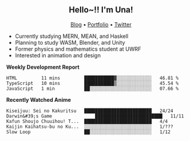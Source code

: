 <h2 align="center">
  Hello~!! I'm Una!
</h2>

<p align="center">
  <a href="https://anarchy.website/">Blog</a> &bull;
  <a href="https://una-ada.github.io/">Portfolio</a> &bull;
  <a href="https://twitter.com/unaxiii">Twitter</a>
</p>

- Currently studying MERN, MEAN, and Haskell
- Planning to study WASM, Blender, and Unity
- Former physics and mathematics student at UWRF
- Interested in animation and design

**Weekly Development Report**

<!--START_SECTION:waka-->
```text
HTML         11 mins         ███████████▓░░░░░░░░░░░░░   46.81 % 
TypeScript   10 mins         ███████████▒░░░░░░░░░░░░░   45.54 % 
JavaScript   1 min           ██░░░░░░░░░░░░░░░░░░░░░░░   07.66 % 
```
<!--END_SECTION:waka-->

**Recently Watched Anime**

<!-- RECENT-ANIME:START -->

    Kiseijuu: Sei no Kakuritsu   █████████████████████████   24/24
    Darwin&#39;s Game                █████████████████████████   11/11
    Kafun Shoujo Chuuihou! T...  █████████████████████████   4/4
    Kaijin Kaihatsu-bu no Ku...  ░░░░░░░░░░░░░░░░░░░░░░░░░   1/???
    Slow Loop                    ██░░░░░░░░░░░░░░░░░░░░░░░   1/12
<!-- RECENT-ANIME:END -->
